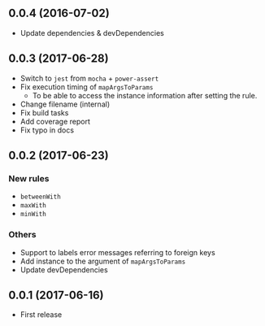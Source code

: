 ## 0.0.4 (2016-07-02)

* Update dependencies & devDependencies


## 0.0.3 (2017-06-28)

* Switch to `jest` from `mocha` + `power-assert`
* Fix execution timing of `mapArgsToParams`
    - To be able to access the instance information after setting the rule.
* Change filename (internal)
* Fix build tasks
* Add coverage report
* Fix typo in docs


## 0.0.2 (2017-06-23)

### New rules

* `betweenWith`
* `maxWith`
* `minWith`


### Others

* Support to labels error messages referring to foreign keys
* Add instance to the argument of `mapArgsToParams`
* Update devDependencies


## 0.0.1 (2017-06-16)

* First release

